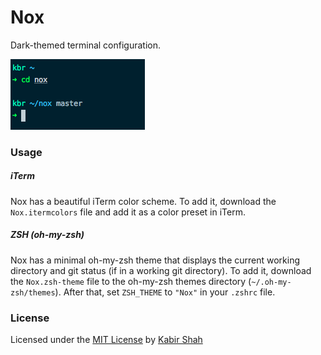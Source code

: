 # Nox

Dark-themed terminal configuration.

![Nox](https://github.com/kbrsh/nox/raw/master/img/Nox.png)

### Usage

##### iTerm

Nox has a beautiful iTerm color scheme. To add it, download the `Nox.itermcolors` file and add it as a color preset in iTerm.

##### ZSH (oh-my-zsh)

Nox has a minimal oh-my-zsh theme that displays the current working directory and git status (if in a working git directory). To add it, download the `Nox.zsh-theme` file to the oh-my-zsh themes directory (`~/.oh-my-zsh/themes`). After that, set `ZSH_THEME` to `"Nox"` in your `.zshrc` file.

### License

Licensed under the [MIT License](https://kbrsh.github.io/license) by [Kabir Shah](https://kabir.ml)
